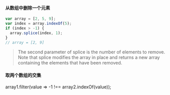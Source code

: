 #### 从数组中删除一个元素
```javascript
var array = [2, 5, 9];
var index = array.indexOf(5);
if (index > -1) {
  array.splice(index, 1);
}
// array = [2, 9]
```
> The second parameter of splice is the number of elements to remove. Note that splice modifies the array in place and returns a new array containing the elements that have been removed.

#### 取两个数组的交集
array1.filter(value => -1 !== array2.indexOf(value));